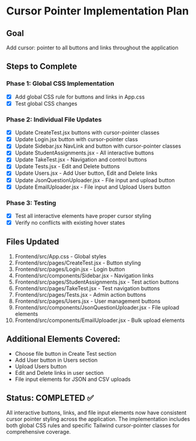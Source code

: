 # Cursor Pointer Implementation Plan

## Goal
Add cursor: pointer to all buttons and links throughout the application

## Steps to Complete

### Phase 1: Global CSS Implementation
- [x] Add global CSS rule for buttons and links in App.css
- [x] Test global CSS changes

### Phase 2: Individual File Updates
- [x] Update CreateTest.jsx buttons with cursor-pointer classes
- [x] Update Login.jsx button with cursor-pointer class
- [x] Update Sidebar.jsx NavLink and button with cursor-pointer classes
- [x] Update StudentAssignments.jsx - All interactive buttons
- [x] Update TakeTest.jsx - Navigation and control buttons
- [x] Update Tests.jsx - Edit and Delete buttons
- [x] Update Users.jsx - Add User button, Edit and Delete links
- [x] Update JsonQuestionUploader.jsx - File input and upload button
- [x] Update EmailUploader.jsx - File input and Upload Users button

### Phase 3: Testing
- [x] Test all interactive elements have proper cursor styling
- [x] Verify no conflicts with existing hover states

## Files Updated
1. Frontend/src/App.css - Global styles
2. Frontend/src/pages/CreateTest.jsx - Button styling
3. Frontend/src/pages/Login.jsx - Login button
4. Frontend/src/components/Sidebar.jsx - Navigation links
5. Frontend/src/pages/StudentAssignments.jsx - Test action buttons
6. Frontend/src/pages/TakeTest.jsx - Test navigation buttons
7. Frontend/src/pages/Tests.jsx - Admin action buttons
8. Frontend/src/pages/Users.jsx - User management buttons
9. Frontend/src/components/JsonQuestionUploader.jsx - File upload elements
10. Frontend/src/components/EmailUploader.jsx - Bulk upload elements

## Additional Elements Covered:
- Choose file button in Create Test section
- Add User button in Users section  
- Upload Users button
- Edit and Delete links in user section
- File input elements for JSON and CSV uploads

## Status: COMPLETED ✅

All interactive buttons, links, and file input elements now have consistent cursor pointer styling across the application. The implementation includes both global CSS rules and specific Tailwind cursor-pointer classes for comprehensive coverage.
